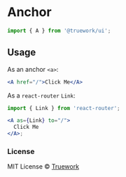 # Anchor

```js
import { A } from '@truework/ui';
```

## Usage

As an anchor `<a>`:

```jsx
<A href="/">Click Me</A>
```

As a `react-router` `Link`:

```jsx
import { Link } from 'react-router';

<A as={Link} to="/">
  Click Me
</A>;
```

### License

MIT License © [Truework](https://truework.com)
